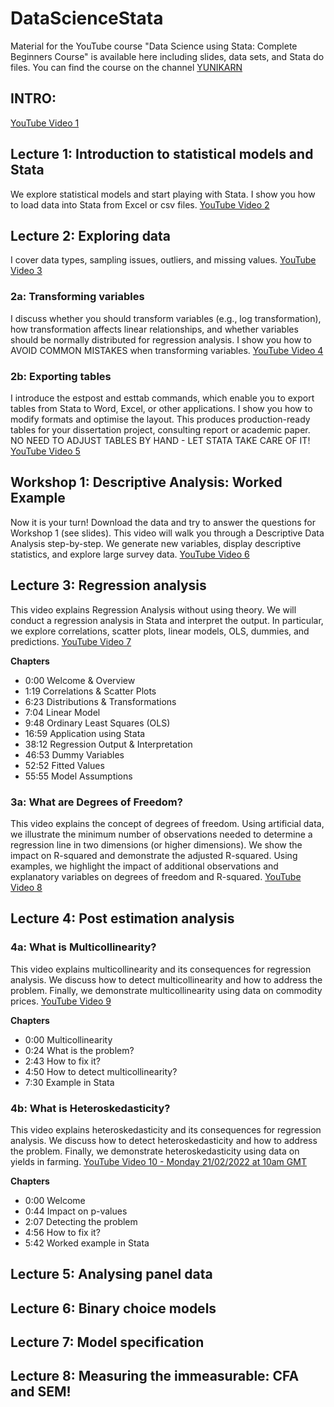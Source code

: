 # DataScienceStata
Material for the YouTube course "Data Science using Stata: Complete Beginners Course" is available here including slides, data sets, and Stata do files. You can find the course on the channel [YUNIKARN](https://www.youtube.com/channel/UCb0qAKEAwNC0FNatapc-yZg) 

## INTRO:
[YouTube Video 1](https://youtu.be/rJfsuEoTPP8)

## Lecture 1: Introduction to statistical models and Stata
We explore statistical models and start playing with Stata. I show you how to load data into Stata from Excel or csv files.
[YouTube Video 2](https://youtu.be/zB5y16bfz64)

## Lecture 2: Exploring data 
I cover data types, sampling issues, outliers, and missing values.
[YouTube Video 3](https://youtu.be/CgBLnSP6wSw)

### 2a: Transforming variables 
I discuss whether you should transform variables (e.g., log transformation), how transformation affects linear relationships, and whether variables should be normally distributed for regression analysis. I show you how to AVOID COMMON MISTAKES when transforming variables.
[YouTube Video 4](https://youtu.be/TRlppNXqfMo)

### 2b: Exporting tables
I introduce the estpost and esttab commands, which enable you to export tables from Stata to Word, Excel, or other applications. I show you how to modify formats and optimise the layout. This produces production-ready tables for your dissertation project, consulting report or academic paper. NO NEED TO ADJUST TABLES BY HAND - LET STATA TAKE CARE OF IT!
[YouTube Video 5](https://youtu.be/3gR83QE6704)

## Workshop 1: Descriptive Analysis: Worked Example
Now it is your turn! Download the data and try to answer the questions for Workshop 1 (see slides). This video will walk you through a Descriptive Data Analysis step-by-step. We generate new variables, display descriptive statistics, and explore large survey data. 
[YouTube Video 6](https://youtu.be/16qaab1S0WY)

## Lecture 3: Regression analysis
This video explains Regression Analysis without using theory. We will conduct a regression analysis in Stata and interpret the output. In particular, we explore correlations, scatter plots, linear models, OLS, dummies, and predictions.
[YouTube Video 7](https://youtu.be/38GXnMGp_-I)

**Chapters**
- 0:00 Welcome & Overview
- 1:19 Correlations & Scatter Plots
- 6:23 Distributions & Transformations
- 7:04 Linear Model
- 9:48 Ordinary Least Squares (OLS)
- 16:59 Application using Stata
- 38:12 Regression Output & Interpretation
- 46:53 Dummy Variables
- 52:52 Fitted Values
- 55:55 Model Assumptions

### 3a: What are Degrees of Freedom?
This video explains the concept of degrees of freedom.  Using artificial data, we illustrate the minimum number of observations needed to determine a regression line in two dimensions (or higher dimensions). We show the impact on R-squared and demonstrate the adjusted R-squared. Using examples, we highlight the impact of additional observations and explanatory variables on degrees of freedom and R-squared.
[YouTube Video 8](https://youtu.be/W88W1GT4Gy8)

## Lecture 4: Post estimation analysis

### 4a: What is Multicollinearity?
This video explains multicollinearity and its consequences for regression analysis. We discuss how to detect multicollinearity and how to address the problem. Finally, we demonstrate multicollinearity using data on commodity prices. 
[YouTube Video 9](https://youtu.be/oRD6Dk7O3vE)

**Chapters**
- 0:00 Multicollinearity
- 0:24 What is the problem?
- 2:43 How to fix it?
- 4:50 How to detect multicollinearity?
- 7:30 Example in Stata

### 4b: What is Heteroskedasticity?
This video explains heteroskedasticity and its consequences for regression analysis. We discuss how to detect heteroskedasticity and how to address the problem. Finally, we demonstrate heteroskedasticity using data on yields in farming. 
[YouTube Video 10 - Monday 21/02/2022 at 10am GMT](https://youtu.be/cF01A1w2zTQ)

**Chapters**
- 0:00 Welcome
- 0:44 Impact on p-values
- 2:07 Detecting the problem
- 4:56 How to fix it?
- 5:42 Worked example in Stata

## Lecture 5: Analysing panel data

## Lecture 6: Binary choice models

## Lecture 7: Model specification

## Lecture 8: Measuring the immeasurable: CFA and SEM!
